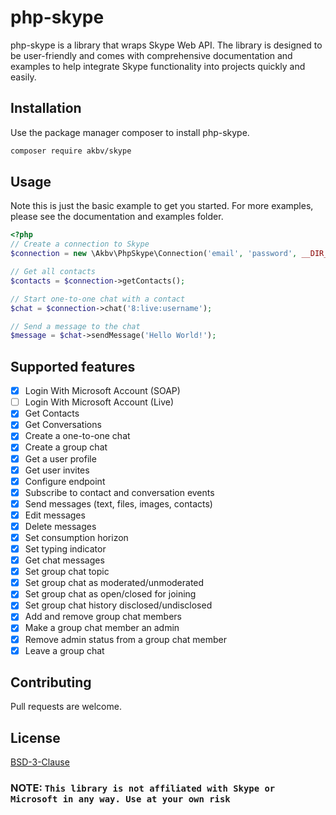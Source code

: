 # php-skype

php-skype is a library that wraps Skype Web API. The library is designed to be user-friendly and comes with comprehensive documentation and examples to help integrate Skype functionality into projects quickly and easily.

## Installation

Use the package manager composer to install php-skype.

```bash
composer require akbv/skype
```

## Usage
Note this is just the basic example to get you started. For more examples, please see the documentation and examples folder.

```php
<?php 
// Create a connection to Skype
$connection = new \Akbv\PhpSkype\Connection('email', 'password', __DIR__ . '/var/session');

// Get all contacts
$contacts = $connection->getContacts();

// Start one-to-one chat with a contact
$chat = $connection->chat('8:live:username');

// Send a message to the chat
$message = $chat->sendMessage('Hello World!');

```

## Supported features

- [x] Login With Microsoft Account (SOAP)
- [ ] Login With Microsoft Account (Live)
- [x] Get Contacts
- [x] Get Conversations
- [x] Create a one-to-one chat
- [x] Create a group chat
- [x] Get a user profile
- [x] Get user invites
- [x] Configure endpoint
- [x] Subscribe to contact and conversation events
- [x] Send messages (text, files, images, contacts)
- [x] Edit messages
- [x] Delete messages
- [x] Set consumption horizon
- [x] Set typing indicator
- [x] Get chat messages
- [x] Set group chat topic
- [x] Set group chat as moderated/unmoderated
- [x] Set group chat as open/closed for joining
- [x] Set group chat history disclosed/undisclosed
- [x] Add and remove group chat members
- [x] Make a group chat member an admin
- [x] Remove admin status from a group chat member
- [x] Leave a group chat

## Contributing

Pull requests are welcome.

## License

[BSD-3-Clause](https://opensource.org/licenses/BSD-3-Clause)

### NOTE: `This library is not affiliated with Skype or Microsoft in any way. Use at your own risk`
